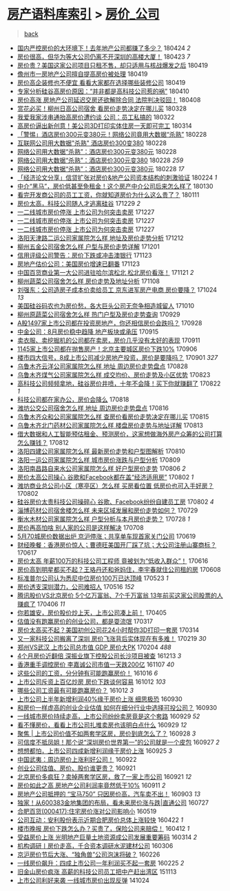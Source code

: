 [房产语料库索引](../../README.md)  > [房价_公司](房价_公司.md)
====
> [back](../README.md)

- [国内严控房价的大环境下！去年地产公司都赚了多少？](http://jkwz.applinzi.com/ittc/7095680964246373392.html#%E5%9B%BD%E5%86%85%E4%B8%A5%E6%8E%A7%E6%88%BF%E4%BB%B7%E7%9A%84%E5%A4%A7%E7%8E%AF%E5%A2%83%E4%B8%8B%EF%BC%81%E5%8E%BB%E5%B9%B4%E5%9C%B0%E4%BA%A7%E5%85%AC%E5%8F%B8%E9%83%BD%E8%B5%9A%E4%BA%86%E5%A4%9A%E5%B0%91%EF%BC%9F) 180424 *2* 
- [房价很高，但华为等大公司仍离不开深圳的高楼大厦！](http://jkwz.applinzi.com/ittc/7094979456664077322.html#%E6%88%BF%E4%BB%B7%E5%BE%88%E9%AB%98%EF%BC%8C%E4%BD%86%E5%8D%8E%E4%B8%BA%E7%AD%89%E5%A4%A7%E5%85%AC%E5%8F%B8%E4%BB%8D%E7%A6%BB%E4%B8%8D%E5%BC%80%E6%B7%B1%E5%9C%B3%E7%9A%84%E9%AB%98%E6%A5%BC%E5%A4%A7%E5%8E%A6%EF%BC%81) 180423 *7* 
- [房价贵？美国这家公司项目只租不售，却只适用与核战爆发之后](http://jkwz.applinzi.com/ittc/7093743389403251728.html#%E6%88%BF%E4%BB%B7%E8%B4%B5%EF%BC%9F%E7%BE%8E%E5%9B%BD%E8%BF%99%E5%AE%B6%E5%85%AC%E5%8F%B8%E9%A1%B9%E7%9B%AE%E5%8F%AA%E7%A7%9F%E4%B8%8D%E5%94%AE%EF%BC%8C%E5%8D%B4%E5%8F%AA%E9%80%82%E7%94%A8%E4%B8%8E%E6%A0%B8%E6%88%98%E7%88%86%E5%8F%91%E4%B9%8B%E5%90%8E) 180419  
- [儋州市一房地产公司擅自提高房价被处理](http://jkwz.applinzi.com/ittc/7093654802859033616.html#%E5%84%8B%E5%B7%9E%E5%B8%82%E4%B8%80%E6%88%BF%E5%9C%B0%E4%BA%A7%E5%85%AC%E5%8F%B8%E6%93%85%E8%87%AA%E6%8F%90%E9%AB%98%E6%88%BF%E4%BB%B7%E8%A2%AB%E5%A4%84%E7%90%86) 180419  
- [房价高企装修也不便宜 看看大家都在选择哪些装修公司](http://jkwz.applinzi.com/ittc/7093627005574841355.html#%E6%88%BF%E4%BB%B7%E9%AB%98%E4%BC%81%E8%A3%85%E4%BF%AE%E4%B9%9F%E4%B8%8D%E4%BE%BF%E5%AE%9C+%E7%9C%8B%E7%9C%8B%E5%A4%A7%E5%AE%B6%E9%83%BD%E5%9C%A8%E9%80%89%E6%8B%A9%E5%93%AA%E4%BA%9B%E8%A3%85%E4%BF%AE%E5%85%AC%E5%8F%B8) 180419  
- [专家分析硅谷高房价原因：“并非都是高科技公司惹的祸”](http://jkwz.applinzi.com/ittc/7090284023756882961.html#%E4%B8%93%E5%AE%B6%E5%88%86%E6%9E%90%E7%A1%85%E8%B0%B7%E9%AB%98%E6%88%BF%E4%BB%B7%E5%8E%9F%E5%9B%A0%EF%BC%9A%E2%80%9C%E5%B9%B6%E9%9D%9E%E9%83%BD%E6%98%AF%E9%AB%98%E7%A7%91%E6%8A%80%E5%85%AC%E5%8F%B8%E6%83%B9%E7%9A%84%E7%A5%B8%E2%80%9D) 180410  
- [房价高涨 房地产公司延迟交房还欲解除合同 法院判决驳回！](http://jkwz.applinzi.com/ittc/7089649838545437702.html#%E6%88%BF%E4%BB%B7%E9%AB%98%E6%B6%A8+%E6%88%BF%E5%9C%B0%E4%BA%A7%E5%85%AC%E5%8F%B8%E5%BB%B6%E8%BF%9F%E4%BA%A4%E6%88%BF%E8%BF%98%E6%AC%B2%E8%A7%A3%E9%99%A4%E5%90%88%E5%90%8C+%E6%B3%95%E9%99%A2%E5%88%A4%E5%86%B3%E9%A9%B3%E5%9B%9E%EF%BC%81) 180408  
- [赏花必买！柳州日高公司宿舍 看房价走势决定在哪儿买](http://jkwz.applinzi.com/ittc/7085453329641767947.html#%E8%B5%8F%E8%8A%B1%E5%BF%85%E4%B9%B0%EF%BC%81%E6%9F%B3%E5%B7%9E%E6%97%A5%E9%AB%98%E5%85%AC%E5%8F%B8%E5%AE%BF%E8%88%8D+%E7%9C%8B%E6%88%BF%E4%BB%B7%E8%B5%B0%E5%8A%BF%E5%86%B3%E5%AE%9A%E5%9C%A8%E5%93%AA%E5%84%BF%E4%B9%B0) 180328  
- [我爱我家涉串通抬高房价遭约谈 公司：员工私搞的](http://jkwz.applinzi.com/ittc/7083296257521222673.html#%E6%88%91%E7%88%B1%E6%88%91%E5%AE%B6%E6%B6%89%E4%B8%B2%E9%80%9A%E6%8A%AC%E9%AB%98%E6%88%BF%E4%BB%B7%E9%81%AD%E7%BA%A6%E8%B0%88+%E5%85%AC%E5%8F%B8%EF%BC%9A%E5%91%98%E5%B7%A5%E7%A7%81%E6%90%9E%E7%9A%84) 180322  
- [高房价逼出新创意！美公司3D打印实体住房一天即可完工](http://jkwz.applinzi.com/ittc/7080281216383452170.html#%E9%AB%98%E6%88%BF%E4%BB%B7%E9%80%BC%E5%87%BA%E6%96%B0%E5%88%9B%E6%84%8F%EF%BC%81%E7%BE%8E%E5%85%AC%E5%8F%B83D%E6%89%93%E5%8D%B0%E5%AE%9E%E4%BD%93%E4%BD%8F%E6%88%BF%E4%B8%80%E5%A4%A9%E5%8D%B3%E5%8F%AF%E5%AE%8C%E5%B7%A5) 180314  
- [「警惕」酒店房价300元变380元！网络公司竟用大数据“杀熟”](http://jkwz.applinzi.com/ittc/7075121885606315018.html#%E3%80%8C%E8%AD%A6%E6%83%95%E3%80%8D%E9%85%92%E5%BA%97%E6%88%BF%E4%BB%B7300%E5%85%83%E5%8F%98380%E5%85%83%EF%BC%81%E7%BD%91%E7%BB%9C%E5%85%AC%E5%8F%B8%E7%AB%9F%E7%94%A8%E5%A4%A7%E6%95%B0%E6%8D%AE%E2%80%9C%E6%9D%80%E7%86%9F%E2%80%9D) 180228  
- [互联网公司用大数据&quot;杀熟&quot; 酒店房价300变380](http://jkwz.applinzi.com/ittc/7075084745220555782.html#%E4%BA%92%E8%81%94%E7%BD%91%E5%85%AC%E5%8F%B8%E7%94%A8%E5%A4%A7%E6%95%B0%E6%8D%AE%26quot%3B%E6%9D%80%E7%86%9F%26quot%3B+%E9%85%92%E5%BA%97%E6%88%BF%E4%BB%B7300%E5%8F%98380) 180228  
- [网络公司用大数据“杀熟”：酒店房价300元变380元](http://jkwz.applinzi.com/ittc/7075048711191528465.html#%E7%BD%91%E7%BB%9C%E5%85%AC%E5%8F%B8%E7%94%A8%E5%A4%A7%E6%95%B0%E6%8D%AE%E2%80%9C%E6%9D%80%E7%86%9F%E2%80%9D%EF%BC%9A%E9%85%92%E5%BA%97%E6%88%BF%E4%BB%B7300%E5%85%83%E5%8F%98380%E5%85%83) 180228  
- [网络公司用大数据“杀熟”：酒店房价300元变380](http://jkwz.applinzi.com/ittc/7075015755269932049.html#%E7%BD%91%E7%BB%9C%E5%85%AC%E5%8F%B8%E7%94%A8%E5%A4%A7%E6%95%B0%E6%8D%AE%E2%80%9C%E6%9D%80%E7%86%9F%E2%80%9D%EF%BC%9A%E9%85%92%E5%BA%97%E6%88%BF%E4%BB%B7300%E5%85%83%E5%8F%98380) 180228 *259* 
- [网络公司用大数据“杀熟”：酒店房价300元变380元](http://jkwz.applinzi.com/ittc/7074995684355081223.html#%E7%BD%91%E7%BB%9C%E5%85%AC%E5%8F%B8%E7%94%A8%E5%A4%A7%E6%95%B0%E6%8D%AE%E2%80%9C%E6%9D%80%E7%86%9F%E2%80%9D%EF%BC%9A%E9%85%92%E5%BA%97%E6%88%BF%E4%BB%B7300%E5%85%83%E5%8F%98380%E5%85%83) 180228 *17* 
- [「经济论文分享」信贷扩张对房价&amp;地产公司资本结构的刺激验证](http://jkwz.applinzi.com/ittc/7072468864992805895.html#%E3%80%8C%E7%BB%8F%E6%B5%8E%E8%AE%BA%E6%96%87%E5%88%86%E4%BA%AB%E3%80%8D%E4%BF%A1%E8%B4%B7%E6%89%A9%E5%BC%A0%E5%AF%B9%E6%88%BF%E4%BB%B7%26amp%3B%E5%9C%B0%E4%BA%A7%E5%85%AC%E5%8F%B8%E8%B5%84%E6%9C%AC%E7%BB%93%E6%9E%84%E7%9A%84%E5%88%BA%E6%BF%80%E9%AA%8C%E8%AF%81) 180224 *1* 
- [中介“黑马”，房价低甚至免租金！这个房产中介公司后来怎么样了](http://jkwz.applinzi.com/ittc/7064337521456972817.html#%E4%B8%AD%E4%BB%8B%E2%80%9C%E9%BB%91%E9%A9%AC%E2%80%9D%EF%BC%8C%E6%88%BF%E4%BB%B7%E4%BD%8E%E7%94%9A%E8%87%B3%E5%85%8D%E7%A7%9F%E9%87%91%EF%BC%81%E8%BF%99%E4%B8%AA%E6%88%BF%E4%BA%A7%E4%B8%AD%E4%BB%8B%E5%85%AC%E5%8F%B8%E5%90%8E%E6%9D%A5%E6%80%8E%E4%B9%88%E6%A0%B7%E4%BA%86) 180130  
- [看完开发商公司的员工工资，你就知道房价为什么这么贵了？](http://jkwz.applinzi.com/ittc/7057350333913629703.html#%E7%9C%8B%E5%AE%8C%E5%BC%80%E5%8F%91%E5%95%86%E5%85%AC%E5%8F%B8%E7%9A%84%E5%91%98%E5%B7%A5%E5%B7%A5%E8%B5%84%EF%BC%8C%E4%BD%A0%E5%B0%B1%E7%9F%A5%E9%81%93%E6%88%BF%E4%BB%B7%E4%B8%BA%E4%BB%80%E4%B9%88%E8%BF%99%E4%B9%88%E8%B4%B5%E4%BA%86%EF%BC%9F) 180111  
- [房价太高，科技公司随人才逃离硅谷](http://jkwz.applinzi.com/ittc/7052418660138746897.html#%E6%88%BF%E4%BB%B7%E5%A4%AA%E9%AB%98%EF%BC%8C%E7%A7%91%E6%8A%80%E5%85%AC%E5%8F%B8%E9%9A%8F%E4%BA%BA%E6%89%8D%E9%80%83%E7%A6%BB%E7%A1%85%E8%B0%B7) 171229 *2* 
- [一二线城市房价停涨 上市公司为何突击卖房](http://jkwz.applinzi.com/ittc/7051694287819899920.html#%E4%B8%80%E4%BA%8C%E7%BA%BF%E5%9F%8E%E5%B8%82%E6%88%BF%E4%BB%B7%E5%81%9C%E6%B6%A8+%E4%B8%8A%E5%B8%82%E5%85%AC%E5%8F%B8%E4%B8%BA%E4%BD%95%E7%AA%81%E5%87%BB%E5%8D%96%E6%88%BF) 171227  
- [一二线城市房价停涨 上市公司为何突击卖房](http://jkwz.applinzi.com/ittc/7051687100884206608.html#%E4%B8%80%E4%BA%8C%E7%BA%BF%E5%9F%8E%E5%B8%82%E6%88%BF%E4%BB%B7%E5%81%9C%E6%B6%A8+%E4%B8%8A%E5%B8%82%E5%85%AC%E5%8F%B8%E4%B8%BA%E4%BD%95%E7%AA%81%E5%87%BB%E5%8D%96%E6%88%BF) 171227  
- [一二线城市房价停涨 上市公司为何突击卖房](http://jkwz.applinzi.com/ittc/7051664157072426000.html#%E4%B8%80%E4%BA%8C%E7%BA%BF%E5%9F%8E%E5%B8%82%E6%88%BF%E4%BB%B7%E5%81%9C%E6%B6%A8+%E4%B8%8A%E5%B8%82%E5%85%AC%E5%8F%B8%E4%B8%BA%E4%BD%95%E7%AA%81%E5%87%BB%E5%8D%96%E6%88%BF) 171227  
- [洛阳天津路二运公司家属院怎么样 地址及房价走势分析](http://jkwz.applinzi.com/ittc/7046110325538030609.html#%E6%B4%9B%E9%98%B3%E5%A4%A9%E6%B4%A5%E8%B7%AF%E4%BA%8C%E8%BF%90%E5%85%AC%E5%8F%B8%E5%AE%B6%E5%B1%9E%E9%99%A2%E6%80%8E%E4%B9%88%E6%A0%B7+%E5%9C%B0%E5%9D%80%E5%8F%8A%E6%88%BF%E4%BB%B7%E8%B5%B0%E5%8A%BF%E5%88%86%E6%9E%90) 171212  
- [柳州五金公司宿舍怎么样 户型与房价走势详解](http://jkwz.applinzi.com/ittc/7042030692010034193.html#%E6%9F%B3%E5%B7%9E%E4%BA%94%E9%87%91%E5%85%AC%E5%8F%B8%E5%AE%BF%E8%88%8D%E6%80%8E%E4%B9%88%E6%A0%B7+%E6%88%B7%E5%9E%8B%E4%B8%8E%E6%88%BF%E4%BB%B7%E8%B5%B0%E5%8A%BF%E8%AF%A6%E8%A7%A3) 171201  
- [信用评级公司警告：房价下跌或冲击澳银行](http://jkwz.applinzi.com/ittc/7039196718455850000.html#%E4%BF%A1%E7%94%A8%E8%AF%84%E7%BA%A7%E5%85%AC%E5%8F%B8%E8%AD%A6%E5%91%8A%EF%BC%9A%E6%88%BF%E4%BB%B7%E4%B8%8B%E8%B7%8C%E6%88%96%E5%86%B2%E5%87%BB%E6%BE%B3%E9%93%B6%E8%A1%8C) 171123  
- [房地产估价公司：美国房价增速已翻番](http://jkwz.applinzi.com/ittc/7039052788040991761.html#%E6%88%BF%E5%9C%B0%E4%BA%A7%E4%BC%B0%E4%BB%B7%E5%85%AC%E5%8F%B8%EF%BC%9A%E7%BE%8E%E5%9B%BD%E6%88%BF%E4%BB%B7%E5%A2%9E%E9%80%9F%E5%B7%B2%E7%BF%BB%E7%95%AA) 171123  
- [中国百货商业第一大公司进驻哈尔滨松北 松北房价看涨！](http://jkwz.applinzi.com/ittc/7038309418033218576.html#%E4%B8%AD%E5%9B%BD%E7%99%BE%E8%B4%A7%E5%95%86%E4%B8%9A%E7%AC%AC%E4%B8%80%E5%A4%A7%E5%85%AC%E5%8F%B8%E8%BF%9B%E9%A9%BB%E5%93%88%E5%B0%94%E6%BB%A8%E6%9D%BE%E5%8C%97+%E6%9D%BE%E5%8C%97%E6%88%BF%E4%BB%B7%E7%9C%8B%E6%B6%A8%EF%BC%81) 171121 *2* 
- [柳州蔬菜公司宿舍怎么样 房价走势及地址分析](http://jkwz.applinzi.com/ittc/7033495471518123025.html#%E6%9F%B3%E5%B7%9E%E8%94%AC%E8%8F%9C%E5%85%AC%E5%8F%B8%E5%AE%BF%E8%88%8D%E6%80%8E%E4%B9%88%E6%A0%B7+%E6%88%BF%E4%BB%B7%E8%B5%B0%E5%8A%BF%E5%8F%8A%E5%9C%B0%E5%9D%80%E5%88%86%E6%9E%90) 171108  
- [刘强东：公司造房子成本价卖给员工 京东进军房产电商 房价要降？](http://jkwz.applinzi.com/ittc/7028112934314705936.html#%E5%88%98%E5%BC%BA%E4%B8%9C%EF%BC%9A%E5%85%AC%E5%8F%B8%E9%80%A0%E6%88%BF%E5%AD%90%E6%88%90%E6%9C%AC%E4%BB%B7%E5%8D%96%E7%BB%99%E5%91%98%E5%B7%A5+%E4%BA%AC%E4%B8%9C%E8%BF%9B%E5%86%9B%E6%88%BF%E4%BA%A7%E7%94%B5%E5%95%86+%E6%88%BF%E4%BB%B7%E8%A6%81%E9%99%8D%EF%BC%9F) 171024 *13* 
- [美国硅谷码农也为房价愁，各大巨头公司无奈争相造城留人](http://jkwz.applinzi.com/ittc/7022935725698450448.html#%E7%BE%8E%E5%9B%BD%E7%A1%85%E8%B0%B7%E7%A0%81%E5%86%9C%E4%B9%9F%E4%B8%BA%E6%88%BF%E4%BB%B7%E6%84%81%EF%BC%8C%E5%90%84%E5%A4%A7%E5%B7%A8%E5%A4%B4%E5%85%AC%E5%8F%B8%E6%97%A0%E5%A5%88%E4%BA%89%E7%9B%B8%E9%80%A0%E5%9F%8E%E7%95%99%E4%BA%BA) 171010  
- [柳州原蔬菜公司宿舍怎么样 热门户型及房价走势查询](http://jkwz.applinzi.com/ittc/7018650296786617360.html#%E6%9F%B3%E5%B7%9E%E5%8E%9F%E8%94%AC%E8%8F%9C%E5%85%AC%E5%8F%B8%E5%AE%BF%E8%88%8D%E6%80%8E%E4%B9%88%E6%A0%B7+%E7%83%AD%E9%97%A8%E6%88%B7%E5%9E%8B%E5%8F%8A%E6%88%BF%E4%BB%B7%E8%B5%B0%E5%8A%BF%E6%9F%A5%E8%AF%A2) 170929  
- [A股1497家上市公司都在投资房地产，你还相信房价会跌吗？](http://jkwz.applinzi.com/ittc/7018437929188459536.html#A%E8%82%A11497%E5%AE%B6%E4%B8%8A%E5%B8%82%E5%85%AC%E5%8F%B8%E9%83%BD%E5%9C%A8%E6%8A%95%E8%B5%84%E6%88%BF%E5%9C%B0%E4%BA%A7%EF%BC%8C%E4%BD%A0%E8%BF%98%E7%9B%B8%E4%BF%A1%E6%88%BF%E4%BB%B7%E4%BC%9A%E8%B7%8C%E5%90%97%EF%BC%9F) 170928  
- [中金公司：8月房价稳中趋降 地产板块或承压](http://jkwz.applinzi.com/ittc/7013466245196940048.html#%E4%B8%AD%E9%87%91%E5%85%AC%E5%8F%B8%EF%BC%9A8%E6%9C%88%E6%88%BF%E4%BB%B7%E7%A8%B3%E4%B8%AD%E8%B6%8B%E9%99%8D+%E5%9C%B0%E4%BA%A7%E6%9D%BF%E5%9D%97%E6%88%96%E6%89%BF%E5%8E%8B) 170915  
- [卖衣服、卖挖掘机的公司都在卖房，房价几乎没有太好的表现](http://jkwz.applinzi.com/ittc/7012068625840866320.html#%E5%8D%96%E8%A1%A3%E6%9C%8D%E3%80%81%E5%8D%96%E6%8C%96%E6%8E%98%E6%9C%BA%E7%9A%84%E5%85%AC%E5%8F%B8%E9%83%BD%E5%9C%A8%E5%8D%96%E6%88%BF%EF%BC%8C%E6%88%BF%E4%BB%B7%E5%87%A0%E4%B9%8E%E6%B2%A1%E6%9C%89%E5%A4%AA%E5%A5%BD%E7%9A%84%E8%A1%A8%E7%8E%B0) 170911  
- [1145家上市公司都在抛售房产！北京主要城区房价下跌10%](http://jkwz.applinzi.com/ittc/7010130718678844432.html#1145%E5%AE%B6%E4%B8%8A%E5%B8%82%E5%85%AC%E5%8F%B8%E9%83%BD%E5%9C%A8%E6%8A%9B%E5%94%AE%E6%88%BF%E4%BA%A7%EF%BC%81%E5%8C%97%E4%BA%AC%E4%B8%BB%E8%A6%81%E5%9F%8E%E5%8C%BA%E6%88%BF%E4%BB%B7%E4%B8%8B%E8%B7%8C10%25) 170906  
- [楼市四大信号，8成上市公司减少房地产投资，房价是要降吗？](http://jkwz.applinzi.com/ittc/7008394269059187728.html#%E6%A5%BC%E5%B8%82%E5%9B%9B%E5%A4%A7%E4%BF%A1%E5%8F%B7%EF%BC%8C8%E6%88%90%E4%B8%8A%E5%B8%82%E5%85%AC%E5%8F%B8%E5%87%8F%E5%B0%91%E6%88%BF%E5%9C%B0%E4%BA%A7%E6%8A%95%E8%B5%84%EF%BC%8C%E6%88%BF%E4%BB%B7%E6%98%AF%E8%A6%81%E9%99%8D%E5%90%97%EF%BC%9F) 170901 *327* 
- [乌鲁木齐云洋公司家属院怎么样 地址 周边房价走势盘点](http://jkwz.applinzi.com/ittc/7006782693340349457.html#%E4%B9%8C%E9%B2%81%E6%9C%A8%E9%BD%90%E4%BA%91%E6%B4%8B%E5%85%AC%E5%8F%B8%E5%AE%B6%E5%B1%9E%E9%99%A2%E6%80%8E%E4%B9%88%E6%A0%B7+%E5%9C%B0%E5%9D%80+%E5%91%A8%E8%BE%B9%E6%88%BF%E4%BB%B7%E8%B5%B0%E5%8A%BF%E7%9B%98%E7%82%B9) 170828  
- [乌鲁木齐煤气公司家属院怎么样 成交均价、房价走势及小区优势](http://jkwz.applinzi.com/ittc/7004956262977242128.html#%E4%B9%8C%E9%B2%81%E6%9C%A8%E9%BD%90%E7%85%A4%E6%B0%94%E5%85%AC%E5%8F%B8%E5%AE%B6%E5%B1%9E%E9%99%A2%E6%80%8E%E4%B9%88%E6%A0%B7+%E6%88%90%E4%BA%A4%E5%9D%87%E4%BB%B7%E3%80%81%E6%88%BF%E4%BB%B7%E8%B5%B0%E5%8A%BF%E5%8F%8A%E5%B0%8F%E5%8C%BA%E4%BC%98%E5%8A%BF) 170823  
- [高科技公司频频拿地，硅谷房价井喷，十年不会降！买下你就赚翻了](http://jkwz.applinzi.com/ittc/7004632832016909328.html#%E9%AB%98%E7%A7%91%E6%8A%80%E5%85%AC%E5%8F%B8%E9%A2%91%E9%A2%91%E6%8B%BF%E5%9C%B0%EF%BC%8C%E7%A1%85%E8%B0%B7%E6%88%BF%E4%BB%B7%E4%BA%95%E5%96%B7%EF%BC%8C%E5%8D%81%E5%B9%B4%E4%B8%8D%E4%BC%9A%E9%99%8D%EF%BC%81%E4%B9%B0%E4%B8%8B%E4%BD%A0%E5%B0%B1%E8%B5%9A%E7%BF%BB%E4%BA%86) 170822 *1* 
- [科技公司都在家办公，房价会降么](http://jkwz.applinzi.com/ittc/7003286646236382224.html#%E7%A7%91%E6%8A%80%E5%85%AC%E5%8F%B8%E9%83%BD%E5%9C%A8%E5%AE%B6%E5%8A%9E%E5%85%AC%EF%BC%8C%E6%88%BF%E4%BB%B7%E4%BC%9A%E9%99%8D%E4%B9%88) 170818  
- [潍坊公交公司宿舍怎么样 地址 周边房价走势盘点](http://jkwz.applinzi.com/ittc/7002426840881562641.html#%E6%BD%8D%E5%9D%8A%E5%85%AC%E4%BA%A4%E5%85%AC%E5%8F%B8%E5%AE%BF%E8%88%8D%E6%80%8E%E4%B9%88%E6%A0%B7+%E5%9C%B0%E5%9D%80+%E5%91%A8%E8%BE%B9%E6%88%BF%E4%BB%B7%E8%B5%B0%E5%8A%BF%E7%9B%98%E7%82%B9) 170816  
- [乌鲁木齐众和公司家属院怎么样 查房价看房价走势决定在哪儿买](http://jkwz.applinzi.com/ittc/7002033874123883537.html#%E4%B9%8C%E9%B2%81%E6%9C%A8%E9%BD%90%E4%BC%97%E5%92%8C%E5%85%AC%E5%8F%B8%E5%AE%B6%E5%B1%9E%E9%99%A2%E6%80%8E%E4%B9%88%E6%A0%B7+%E6%9F%A5%E6%88%BF%E4%BB%B7%E7%9C%8B%E6%88%BF%E4%BB%B7%E8%B5%B0%E5%8A%BF%E5%86%B3%E5%AE%9A%E5%9C%A8%E5%93%AA%E5%84%BF%E4%B9%B0) 170815  
- [乌鲁木齐北门药材公司家属院怎么样 楼盘房价走势与地址详解](http://jkwz.applinzi.com/ittc/7001276558248248337.html#%E4%B9%8C%E9%B2%81%E6%9C%A8%E9%BD%90%E5%8C%97%E9%97%A8%E8%8D%AF%E6%9D%90%E5%85%AC%E5%8F%B8%E5%AE%B6%E5%B1%9E%E9%99%A2%E6%80%8E%E4%B9%88%E6%A0%B7+%E6%A5%BC%E7%9B%98%E6%88%BF%E4%BB%B7%E8%B5%B0%E5%8A%BF%E4%B8%8E%E5%9C%B0%E5%9D%80%E8%AF%A6%E8%A7%A3) 170813  
- [借大数据和人工智能预估租金、预测房价，这家想做海外房产众筹的公司打算怎么赚钱？](http://jkwz.applinzi.com/ittc/7000837783130997777.html#%E5%80%9F%E5%A4%A7%E6%95%B0%E6%8D%AE%E5%92%8C%E4%BA%BA%E5%B7%A5%E6%99%BA%E8%83%BD%E9%A2%84%E4%BC%B0%E7%A7%9F%E9%87%91%E3%80%81%E9%A2%84%E6%B5%8B%E6%88%BF%E4%BB%B7%EF%BC%8C%E8%BF%99%E5%AE%B6%E6%83%B3%E5%81%9A%E6%B5%B7%E5%A4%96%E6%88%BF%E4%BA%A7%E4%BC%97%E7%AD%B9%E7%9A%84%E5%85%AC%E5%8F%B8%E6%89%93%E7%AE%97%E6%80%8E%E4%B9%88%E8%B5%9A%E9%92%B1%EF%BC%9F) 170812  
- [洛阳四建公司家属院怎么样 最新房价走势和户型图解析](http://jkwz.applinzi.com/ittc/7000098790999327760.html#%E6%B4%9B%E9%98%B3%E5%9B%9B%E5%BB%BA%E5%85%AC%E5%8F%B8%E5%AE%B6%E5%B1%9E%E9%99%A2%E6%80%8E%E4%B9%88%E6%A0%B7+%E6%9C%80%E6%96%B0%E6%88%BF%E4%BB%B7%E8%B5%B0%E5%8A%BF%E5%92%8C%E6%88%B7%E5%9E%8B%E5%9B%BE%E8%A7%A3%E6%9E%90) 170810  
- [洛阳一运公司家属院怎么样 城市房价涨跌与户型分析](http://jkwz.applinzi.com/ittc/6999754179944645648.html#%E6%B4%9B%E9%98%B3%E4%B8%80%E8%BF%90%E5%85%AC%E5%8F%B8%E5%AE%B6%E5%B1%9E%E9%99%A2%E6%80%8E%E4%B9%88%E6%A0%B7+%E5%9F%8E%E5%B8%82%E6%88%BF%E4%BB%B7%E6%B6%A8%E8%B7%8C%E4%B8%8E%E6%88%B7%E5%9E%8B%E5%88%86%E6%9E%90) 170809  
- [洛阳南昌路自来水公司家属院怎么样 好户型房价走势](http://jkwz.applinzi.com/ittc/6998613930984080400.html#%E6%B4%9B%E9%98%B3%E5%8D%97%E6%98%8C%E8%B7%AF%E8%87%AA%E6%9D%A5%E6%B0%B4%E5%85%AC%E5%8F%B8%E5%AE%B6%E5%B1%9E%E9%99%A2%E6%80%8E%E4%B9%88%E6%A0%B7+%E5%A5%BD%E6%88%B7%E5%9E%8B%E6%88%BF%E4%BB%B7%E8%B5%B0%E5%8A%BF) 170806 *2* 
- [房价太高公司操心 谷歌和Facebook都在盖“经济适用房”](http://jkwz.applinzi.com/ittc/6997333563778008081.html#%E6%88%BF%E4%BB%B7%E5%A4%AA%E9%AB%98%E5%85%AC%E5%8F%B8%E6%93%8D%E5%BF%83+%E8%B0%B7%E6%AD%8C%E5%92%8CFacebook%E9%83%BD%E5%9C%A8%E7%9B%96%E2%80%9C%E7%BB%8F%E6%B5%8E%E9%80%82%E7%94%A8%E6%88%BF%E2%80%9D) 170802 *1* 
- [潍坊商业总公司小区（寒亭区）怎么样 买房看位置 低房价也可入手好房？](http://jkwz.applinzi.com/ittc/6997130748694627345.html#%E6%BD%8D%E5%9D%8A%E5%95%86%E4%B8%9A%E6%80%BB%E5%85%AC%E5%8F%B8%E5%B0%8F%E5%8C%BA%EF%BC%88%E5%AF%92%E4%BA%AD%E5%8C%BA%EF%BC%89%E6%80%8E%E4%B9%88%E6%A0%B7+%E4%B9%B0%E6%88%BF%E7%9C%8B%E4%BD%8D%E7%BD%AE+%E4%BD%8E%E6%88%BF%E4%BB%B7%E4%B9%9F%E5%8F%AF%E5%85%A5%E6%89%8B%E5%A5%BD%E6%88%BF%EF%BC%9F) 170802  
- [硅谷房价太贵科技公司操碎心 谷歌、Facebook纷纷自建员工房](http://jkwz.applinzi.com/ittc/6997048522678207505.html#%E7%A1%85%E8%B0%B7%E6%88%BF%E4%BB%B7%E5%A4%AA%E8%B4%B5%E7%A7%91%E6%8A%80%E5%85%AC%E5%8F%B8%E6%93%8D%E7%A2%8E%E5%BF%83+%E8%B0%B7%E6%AD%8C%E3%80%81Facebook%E7%BA%B7%E7%BA%B7%E8%87%AA%E5%BB%BA%E5%91%98%E5%B7%A5%E6%88%BF) 170802 *4* 
- [淄博药材公司宿舍楼怎么样 未来区域发展和房价走势如何？](http://jkwz.applinzi.com/ittc/6995713164103386128.html#%E6%B7%84%E5%8D%9A%E8%8D%AF%E6%9D%90%E5%85%AC%E5%8F%B8%E5%AE%BF%E8%88%8D%E6%A5%BC%E6%80%8E%E4%B9%88%E6%A0%B7+%E6%9C%AA%E6%9D%A5%E5%8C%BA%E5%9F%9F%E5%8F%91%E5%B1%95%E5%92%8C%E6%88%BF%E4%BB%B7%E8%B5%B0%E5%8A%BF%E5%A6%82%E4%BD%95%EF%BC%9F) 170729  
- [衡水木材公司家属院怎么样 户型分析与本月房价走势？](http://jkwz.applinzi.com/ittc/6995320214672376848.html#%E8%A1%A1%E6%B0%B4%E6%9C%A8%E6%9D%90%E5%85%AC%E5%8F%B8%E5%AE%B6%E5%B1%9E%E9%99%A2%E6%80%8E%E4%B9%88%E6%A0%B7+%E6%88%B7%E5%9E%8B%E5%88%86%E6%9E%90%E4%B8%8E%E6%9C%AC%E6%9C%88%E6%88%BF%E4%BB%B7%E8%B5%B0%E5%8A%BF%EF%BC%9F) 170728 *1* 
- [房价再高怕啥 别人家的公司是这样解决](http://jkwz.applinzi.com/ittc/6987972360945533969.html#%E6%88%BF%E4%BB%B7%E5%86%8D%E9%AB%98%E6%80%95%E5%95%A5+%E5%88%AB%E4%BA%BA%E5%AE%B6%E7%9A%84%E5%85%AC%E5%8F%B8%E6%98%AF%E8%BF%99%E6%A0%B7%E8%A7%A3%E5%86%B3) 170708  
- [5月70城房价数据出炉 京沪停涨；共享单车现首家关门公司](http://jkwz.applinzi.com/ittc/6980911565040518149.html#5%E6%9C%8870%E5%9F%8E%E6%88%BF%E4%BB%B7%E6%95%B0%E6%8D%AE%E5%87%BA%E7%82%89+%E4%BA%AC%E6%B2%AA%E5%81%9C%E6%B6%A8%EF%BC%9B%E5%85%B1%E4%BA%AB%E5%8D%95%E8%BD%A6%E7%8E%B0%E9%A6%96%E5%AE%B6%E5%85%B3%E9%97%A8%E5%85%AC%E5%8F%B8) 170619  
- [财经晚餐：香港房价惊人；曹德旺美国开厂踩了坑；大公司注册山寨商标？](http://jkwz.applinzi.com/ittc/6979934942384358405.html#%E8%B4%A2%E7%BB%8F%E6%99%9A%E9%A4%90%EF%BC%9A%E9%A6%99%E6%B8%AF%E6%88%BF%E4%BB%B7%E6%83%8A%E4%BA%BA%EF%BC%9B%E6%9B%B9%E5%BE%B7%E6%97%BA%E7%BE%8E%E5%9B%BD%E5%BC%80%E5%8E%82%E8%B8%A9%E4%BA%86%E5%9D%91%EF%BC%9B%E5%A4%A7%E5%85%AC%E5%8F%B8%E6%B3%A8%E5%86%8C%E5%B1%B1%E5%AF%A8%E5%95%86%E6%A0%87%EF%BC%9F) 170617  
- [房价太高 年薪100万的科技公司工程师 竟被划为“低收入群众”！](http://jkwz.applinzi.com/ittc/6979817575306232836.html#%E6%88%BF%E4%BB%B7%E5%A4%AA%E9%AB%98+%E5%B9%B4%E8%96%AA100%E4%B8%87%E7%9A%84%E7%A7%91%E6%8A%80%E5%85%AC%E5%8F%B8%E5%B7%A5%E7%A8%8B%E5%B8%88+%E7%AB%9F%E8%A2%AB%E5%88%92%E4%B8%BA%E2%80%9C%E4%BD%8E%E6%94%B6%E5%85%A5%E7%BE%A4%E4%BC%97%E2%80%9D%EF%BC%81) 170616  
- [房价高到明星都买不起？王珞丹还和爸妈住，李宇春就住公司租的房](http://jkwz.applinzi.com/ittc/6976768339266257925.html#%E6%88%BF%E4%BB%B7%E9%AB%98%E5%88%B0%E6%98%8E%E6%98%9F%E9%83%BD%E4%B9%B0%E4%B8%8D%E8%B5%B7%EF%BC%9F%E7%8E%8B%E7%8F%9E%E4%B8%B9%E8%BF%98%E5%92%8C%E7%88%B8%E5%A6%88%E4%BD%8F%EF%BC%8C%E6%9D%8E%E5%AE%87%E6%98%A5%E5%B0%B1%E4%BD%8F%E5%85%AC%E5%8F%B8%E7%A7%9F%E7%9A%84%E6%88%BF) 170608  
- [标准普尔公司认为悉尼中位房价100万已达顶峰](http://jkwz.applinzi.com/ittc/6970808476115665924.html#%E6%A0%87%E5%87%86%E6%99%AE%E5%B0%94%E5%85%AC%E5%8F%B8%E8%AE%A4%E4%B8%BA%E6%82%89%E5%B0%BC%E4%B8%AD%E4%BD%8D%E6%88%BF%E4%BB%B7100%E4%B8%87%E5%B7%B2%E8%BE%BE%E9%A1%B6%E5%B3%B0) 170523 *1* 
- [房价透支深圳潜力，公司难招人](http://jkwz.applinzi.com/ittc/6968289174347056133.html#%E6%88%BF%E4%BB%B7%E9%80%8F%E6%94%AF%E6%B7%B1%E5%9C%B3%E6%BD%9C%E5%8A%9B%EF%BC%8C%E5%85%AC%E5%8F%B8%E9%9A%BE%E6%8B%9B%E4%BA%BA) 170516 *152* 
- [腾讯股价VS北京房价 5个亿万富翁、7个千万富翁 13年前买这家公司股票的人赚疯了](http://jkwz.applinzi.com/ittc/6953450698367828996.html#%E8%85%BE%E8%AE%AF%E8%82%A1%E4%BB%B7VS%E5%8C%97%E4%BA%AC%E6%88%BF%E4%BB%B7+5%E4%B8%AA%E4%BA%BF%E4%B8%87%E5%AF%8C%E7%BF%81%E3%80%817%E4%B8%AA%E5%8D%83%E4%B8%87%E5%AF%8C%E7%BF%81+13%E5%B9%B4%E5%89%8D%E4%B9%B0%E8%BF%99%E5%AE%B6%E5%85%AC%E5%8F%B8%E8%82%A1%E7%A5%A8%E7%9A%84%E4%BA%BA%E8%B5%9A%E7%96%AF%E4%BA%86) 170406 *11* 
- [你若雄安，房价股价炒上天，上市公司凑上前！](http://jkwz.applinzi.com/ittc/6953159034185188357.html#%E4%BD%A0%E8%8B%A5%E9%9B%84%E5%AE%89%EF%BC%8C%E6%88%BF%E4%BB%B7%E8%82%A1%E4%BB%B7%E7%82%92%E4%B8%8A%E5%A4%A9%EF%BC%8C%E4%B8%8A%E5%B8%82%E5%85%AC%E5%8F%B8%E5%87%91%E4%B8%8A%E5%89%8D%EF%BC%81) 170405  
- [估值没有跑赢房价的创业公司，都是耍流氓](http://jkwz.applinzi.com/ittc/6946001422222099461.html#%E4%BC%B0%E5%80%BC%E6%B2%A1%E6%9C%89%E8%B7%91%E8%B5%A2%E6%88%BF%E4%BB%B7%E7%9A%84%E5%88%9B%E4%B8%9A%E5%85%AC%E5%8F%B8%EF%BC%8C%E9%83%BD%E6%98%AF%E8%80%8D%E6%B5%81%E6%B0%93) 170317  
- [房价太高买不起？美国初创公司花24小时帮你3D打印一套房](http://jkwz.applinzi.com/ittc/6944940581620024325.html#%E6%88%BF%E4%BB%B7%E5%A4%AA%E9%AB%98%E4%B9%B0%E4%B8%8D%E8%B5%B7%EF%BC%9F%E7%BE%8E%E5%9B%BD%E5%88%9D%E5%88%9B%E5%85%AC%E5%8F%B8%E8%8A%B124%E5%B0%8F%E6%97%B6%E5%B8%AE%E4%BD%A03D%E6%89%93%E5%8D%B0%E4%B8%80%E5%A5%97%E6%88%BF) 170314  
- [又一家科技公司搬离了深圳 房价飞涨背后实体现在有多难！](http://jkwz.applinzi.com/ittc/6935619618789131269.html#%E5%8F%88%E4%B8%80%E5%AE%B6%E7%A7%91%E6%8A%80%E5%85%AC%E5%8F%B8%E6%90%AC%E7%A6%BB%E4%BA%86%E6%B7%B1%E5%9C%B3+%E6%88%BF%E4%BB%B7%E9%A3%9E%E6%B6%A8%E8%83%8C%E5%90%8E%E5%AE%9E%E4%BD%93%E7%8E%B0%E5%9C%A8%E6%9C%89%E5%A4%9A%E9%9A%BE%EF%BC%81) 170219 *30* 
- [郑州VS武汉 上市公司总市值 GDP 房价大PK](http://jkwz.applinzi.com/ittc/6930732149237089284.html#%E9%83%91%E5%B7%9EVS%E6%AD%A6%E6%B1%89+%E4%B8%8A%E5%B8%82%E5%85%AC%E5%8F%B8%E6%80%BB%E5%B8%82%E5%80%BC+GDP+%E6%88%BF%E4%BB%B7%E5%A4%A7PK) 170204 *488* 
- [4个月房价近翻倍 深振业旗下控股公司长沙项目被查](http://jkwz.applinzi.com/ittc/6910909479486227461.html#4%E4%B8%AA%E6%9C%88%E6%88%BF%E4%BB%B7%E8%BF%91%E7%BF%BB%E5%80%8D+%E6%B7%B1%E6%8C%AF%E4%B8%9A%E6%97%97%E4%B8%8B%E6%8E%A7%E8%82%A1%E5%85%AC%E5%8F%B8%E9%95%BF%E6%B2%99%E9%A1%B9%E7%9B%AE%E8%A2%AB%E6%9F%A5) 161213 *3* 
- [香港重手调控房价 李嘉诚公司市值一天跌200亿](http://jkwz.applinzi.com/ittc/6897846041260327940.html#%E9%A6%99%E6%B8%AF%E9%87%8D%E6%89%8B%E8%B0%83%E6%8E%A7%E6%88%BF%E4%BB%B7+%E6%9D%8E%E5%98%89%E8%AF%9A%E5%85%AC%E5%8F%B8%E5%B8%82%E5%80%BC%E4%B8%80%E5%A4%A9%E8%B7%8C200%E4%BA%BF) 161107 *40* 
- [这些公司的工资，分分钟有可能跑赢房价！](http://jkwz.applinzi.com/ittc/6889648609103971332.html#%E8%BF%99%E4%BA%9B%E5%85%AC%E5%8F%B8%E7%9A%84%E5%B7%A5%E8%B5%84%EF%BC%8C%E5%88%86%E5%88%86%E9%92%9F%E6%9C%89%E5%8F%AF%E8%83%BD%E8%B7%91%E8%B5%A2%E6%88%BF%E4%BB%B7%EF%BC%81) 161016 *6* 
- [上市公司斥资上百亿炒房 房价下跌谈何容易](http://jkwz.applinzi.com/ittc/6888107688768046084.html#%E4%B8%8A%E5%B8%82%E5%85%AC%E5%8F%B8%E6%96%A5%E8%B5%84%E4%B8%8A%E7%99%BE%E4%BA%BF%E7%82%92%E6%88%BF+%E6%88%BF%E4%BB%B7%E4%B8%8B%E8%B7%8C%E8%B0%88%E4%BD%95%E5%AE%B9%E6%98%93) 161012 *103* 
- [哪些公司工资最有可能跑赢房价？](http://jkwz.applinzi.com/ittc/6888025319889437701.html#%E5%93%AA%E4%BA%9B%E5%85%AC%E5%8F%B8%E5%B7%A5%E8%B5%84%E6%9C%80%E6%9C%89%E5%8F%AF%E8%83%BD%E8%B7%91%E8%B5%A2%E6%88%BF%E4%BB%B7%EF%BC%9F) 161012 *3* 
- [上市公司上半年新增利润40%缘于房价上涨 细思极恐](http://jkwz.applinzi.com/ittc/6883608651662623749.html#%E4%B8%8A%E5%B8%82%E5%85%AC%E5%8F%B8%E4%B8%8A%E5%8D%8A%E5%B9%B4%E6%96%B0%E5%A2%9E%E5%88%A9%E6%B6%A640%25%E7%BC%98%E4%BA%8E%E6%88%BF%E4%BB%B7%E4%B8%8A%E6%B6%A8+%E7%BB%86%E6%80%9D%E6%9E%81%E6%81%90) 160930  
- [和房价一样虚高的创业企业估值 如何在细分行业中选择可投公司？](http://jkwz.applinzi.com/ittc/6883530674207720452.html#%E5%92%8C%E6%88%BF%E4%BB%B7%E4%B8%80%E6%A0%B7%E8%99%9A%E9%AB%98%E7%9A%84%E5%88%9B%E4%B8%9A%E4%BC%81%E4%B8%9A%E4%BC%B0%E5%80%BC+%E5%A6%82%E4%BD%95%E5%9C%A8%E7%BB%86%E5%88%86%E8%A1%8C%E4%B8%9A%E4%B8%AD%E9%80%89%E6%8B%A9%E5%8F%AF%E6%8A%95%E5%85%AC%E5%8F%B8%EF%BC%9F) 160930  
- [一线城市房价持续走高，上市公司纷纷卖房竟是这个套路](http://jkwz.applinzi.com/ittc/6883379220532691972.html#%E4%B8%80%E7%BA%BF%E5%9F%8E%E5%B8%82%E6%88%BF%E4%BB%B7%E6%8C%81%E7%BB%AD%E8%B5%B0%E9%AB%98%EF%BC%8C%E4%B8%8A%E5%B8%82%E5%85%AC%E5%8F%B8%E7%BA%B7%E7%BA%B7%E5%8D%96%E6%88%BF%E7%AB%9F%E6%98%AF%E8%BF%99%E4%B8%AA%E5%A5%97%E8%B7%AF) 160929 *52* 
- [看不懂房价，看看上市公司扎堆卖房也该明白点什么](http://jkwz.applinzi.com/ittc/6883206724676224004.html#%E7%9C%8B%E4%B8%8D%E6%87%82%E6%88%BF%E4%BB%B7%EF%BC%8C%E7%9C%8B%E7%9C%8B%E4%B8%8A%E5%B8%82%E5%85%AC%E5%8F%B8%E6%89%8E%E5%A0%86%E5%8D%96%E6%88%BF%E4%B9%9F%E8%AF%A5%E6%98%8E%E7%99%BD%E7%82%B9%E4%BB%80%E4%B9%88) 160929 *12* 
- [聚焦 | 上市公司价值不如两套学区房，房价到底怎么了？](http://jkwz.applinzi.com/ittc/6882968509809689605.html#%E8%81%9A%E7%84%A6+%7C+%E4%B8%8A%E5%B8%82%E5%85%AC%E5%8F%B8%E4%BB%B7%E5%80%BC%E4%B8%8D%E5%A6%82%E4%B8%A4%E5%A5%97%E5%AD%A6%E5%8C%BA%E6%88%BF%EF%BC%8C%E6%88%BF%E4%BB%B7%E5%88%B0%E5%BA%95%E6%80%8E%E4%B9%88%E4%BA%86%EF%BC%9F) 160928 *3* 
- [可信度不抵凤姐！那个说“深圳房价世界第一”的公司就是一个皮包](http://jkwz.applinzi.com/ittc/6882323253686699012.html#%E5%8F%AF%E4%BF%A1%E5%BA%A6%E4%B8%8D%E6%8A%B5%E5%87%A4%E5%A7%90%EF%BC%81%E9%82%A3%E4%B8%AA%E8%AF%B4%E2%80%9C%E6%B7%B1%E5%9C%B3%E6%88%BF%E4%BB%B7%E4%B8%96%E7%95%8C%E7%AC%AC%E4%B8%80%E2%80%9D%E7%9A%84%E5%85%AC%E5%8F%B8%E5%B0%B1%E6%98%AF%E4%B8%80%E4%B8%AA%E7%9A%AE%E5%8C%85) 160927 *2* 
- [想想都怕，上市公司四成新增利润缘于房价上涨](http://jkwz.applinzi.com/ittc/6881907092817970181.html#%E6%83%B3%E6%83%B3%E9%83%BD%E6%80%95%EF%BC%8C%E4%B8%8A%E5%B8%82%E5%85%AC%E5%8F%B8%E5%9B%9B%E6%88%90%E6%96%B0%E5%A2%9E%E5%88%A9%E6%B6%A6%E7%BC%98%E4%BA%8E%E6%88%BF%E4%BB%B7%E4%B8%8A%E6%B6%A8) 160925 *3* 
- [中国武夷：周边房价上涨利好公司！](http://jkwz.applinzi.com/ittc/6880685650428298244.html#%E4%B8%AD%E5%9B%BD%E6%AD%A6%E5%A4%B7%EF%BC%9A%E5%91%A8%E8%BE%B9%E6%88%BF%E4%BB%B7%E4%B8%8A%E6%B6%A8%E5%88%A9%E5%A5%BD%E5%85%AC%E5%8F%B8%EF%BC%81) 160922  
- [创业公司估值、房价、股价谁更贵？](http://jkwz.applinzi.com/ittc/6880421477546984452.html#%E5%88%9B%E4%B8%9A%E5%85%AC%E5%8F%B8%E4%BC%B0%E5%80%BC%E3%80%81%E6%88%BF%E4%BB%B7%E3%80%81%E8%82%A1%E4%BB%B7%E8%B0%81%E6%9B%B4%E8%B4%B5%EF%BC%9F) 160921  
- [北京房价多疯狂？卖掉两套学区房，救了一家上市公司](http://jkwz.applinzi.com/ittc/6880366135949657093.html#%E5%8C%97%E4%BA%AC%E6%88%BF%E4%BB%B7%E5%A4%9A%E7%96%AF%E7%8B%82%EF%BC%9F%E5%8D%96%E6%8E%89%E4%B8%A4%E5%A5%97%E5%AD%A6%E5%8C%BA%E6%88%BF%EF%BC%8C%E6%95%91%E4%BA%86%E4%B8%80%E5%AE%B6%E4%B8%8A%E5%B8%82%E5%85%AC%E5%8F%B8) 160921 *12* 
- [房价如此之高 房地产公司利润率竟然低于10%](http://jkwz.applinzi.com/ittc/6876732270727136261.html#%E6%88%BF%E4%BB%B7%E5%A6%82%E6%AD%A4%E4%B9%8B%E9%AB%98+%E6%88%BF%E5%9C%B0%E4%BA%A7%E5%85%AC%E5%8F%B8%E5%88%A9%E6%B6%A6%E7%8E%87%E7%AB%9F%E7%84%B6%E4%BD%8E%E4%BA%8E10%25) 160911 *2* 
- [房地产公司抵押的 “宝马750” 只因房价高，汽车卖不出！](http://jkwz.applinzi.com/ittc/6873579531146888197.html#%E6%88%BF%E5%9C%B0%E4%BA%A7%E5%85%AC%E5%8F%B8%E6%8A%B5%E6%8A%BC%E7%9A%84+%E2%80%9C%E5%AE%9D%E9%A9%AC750%E2%80%9D+%E5%8F%AA%E5%9B%A0%E6%88%BF%E4%BB%B7%E9%AB%98%EF%BC%8C%E6%B1%BD%E8%BD%A6%E5%8D%96%E4%B8%8D%E5%87%BA%EF%BC%81) 160903 *13* 
- [独家！从600383金地集团的布局，看未来房价涨与跌|直通公司](http://jkwz.applinzi.com/ittc/6859620295987692549.html#%E7%8B%AC%E5%AE%B6%EF%BC%81%E4%BB%8E600383%E9%87%91%E5%9C%B0%E9%9B%86%E5%9B%A2%E7%9A%84%E5%B8%83%E5%B1%80%EF%BC%8C%E7%9C%8B%E6%9C%AA%E6%9D%A5%E6%88%BF%E4%BB%B7%E6%B6%A8%E4%B8%8E%E8%B7%8C%7C%E7%9B%B4%E9%80%9A%E5%85%AC%E5%8F%B8) 160727  
- [合肥百货(000417):住宅房价涨对公司影响小](http://jkwz.applinzi.com/ittc/6833997693810377732.html#%E5%90%88%E8%82%A5%E7%99%BE%E8%B4%A7%28000417%29%3A%E4%BD%8F%E5%AE%85%E6%88%BF%E4%BB%B7%E6%B6%A8%E5%AF%B9%E5%85%AC%E5%8F%B8%E5%BD%B1%E5%93%8D%E5%B0%8F) 160519  
- [公司互动：安利股份表示近期合肥房价总体上涨较快](http://jkwz.applinzi.com/ittc/6823900161126171653.html#%E5%85%AC%E5%8F%B8%E4%BA%92%E5%8A%A8%EF%BC%9A%E5%AE%89%E5%88%A9%E8%82%A1%E4%BB%BD%E8%A1%A8%E7%A4%BA%E8%BF%91%E6%9C%9F%E5%90%88%E8%82%A5%E6%88%BF%E4%BB%B7%E6%80%BB%E4%BD%93%E4%B8%8A%E6%B6%A8%E8%BE%83%E5%BF%AB) 160422 *1* 
- [楼市晚报 房价下跌怎么办？买贵了，保险公司来赔偿！](http://jkwz.applinzi.com/ittc/6820254946045723652.html#%E6%A5%BC%E5%B8%82%E6%99%9A%E6%8A%A5+%E6%88%BF%E4%BB%B7%E4%B8%8B%E8%B7%8C%E6%80%8E%E4%B9%88%E5%8A%9E%EF%BC%9F%E4%B9%B0%E8%B4%B5%E4%BA%86%EF%BC%8C%E4%BF%9D%E9%99%A9%E5%85%AC%E5%8F%B8%E6%9D%A5%E8%B5%94%E5%81%BF%EF%BC%81) 160412 *1* 
- [受益房价上涨 光明地产巨量土地资源成公司发展重要筹码](http://jkwz.applinzi.com/ittc/6809375164286370821.html#%E5%8F%97%E7%9B%8A%E6%88%BF%E4%BB%B7%E4%B8%8A%E6%B6%A8+%E5%85%89%E6%98%8E%E5%9C%B0%E4%BA%A7%E5%B7%A8%E9%87%8F%E5%9C%9F%E5%9C%B0%E8%B5%84%E6%BA%90%E6%88%90%E5%85%AC%E5%8F%B8%E5%8F%91%E5%B1%95%E9%87%8D%E8%A6%81%E7%AD%B9%E7%A0%81) 160314 *2* 
- [机构调研丨房价走高，千合资本调研水泥建材公司](http://jkwz.applinzi.com/ittc/6806586794032235525.html#%E6%9C%BA%E6%9E%84%E8%B0%83%E7%A0%94%E4%B8%A8%E6%88%BF%E4%BB%B7%E8%B5%B0%E9%AB%98%EF%BC%8C%E5%8D%83%E5%90%88%E8%B5%84%E6%9C%AC%E8%B0%83%E7%A0%94%E6%B0%B4%E6%B3%A5%E5%BB%BA%E6%9D%90%E5%85%AC%E5%8F%B8) 160306  
- [京沪房价节后大涨、“独角兽”公司泡沫将破？](http://jkwz.applinzi.com/ittc/6803056862110942213.html#%E4%BA%AC%E6%B2%AA%E6%88%BF%E4%BB%B7%E8%8A%82%E5%90%8E%E5%A4%A7%E6%B6%A8%E3%80%81%E2%80%9C%E7%8B%AC%E8%A7%92%E5%85%BD%E2%80%9D%E5%85%AC%E5%8F%B8%E6%B3%A1%E6%B2%AB%E5%B0%86%E7%A0%B4%EF%BC%9F) 160226  
- [一线房价飙升：四成上市公司一年利润买不起一套房](http://jkwz.applinzi.com/ittc/6802811248945136645.html#%E4%B8%80%E7%BA%BF%E6%88%BF%E4%BB%B7%E9%A3%99%E5%8D%87%EF%BC%9A%E5%9B%9B%E6%88%90%E4%B8%8A%E5%B8%82%E5%85%AC%E5%8F%B8%E4%B8%80%E5%B9%B4%E5%88%A9%E6%B6%A6%E4%B9%B0%E4%B8%8D%E8%B5%B7%E4%B8%80%E5%A5%97%E6%88%BF) 160225 *2* 
- [旧金山房价疯涨 高薪的科技公司员工把中产赶出湾区](http://jkwz.applinzi.com/ittc/6764122064223208452.html#%E6%97%A7%E9%87%91%E5%B1%B1%E6%88%BF%E4%BB%B7%E7%96%AF%E6%B6%A8+%E9%AB%98%E8%96%AA%E7%9A%84%E7%A7%91%E6%8A%80%E5%85%AC%E5%8F%B8%E5%91%98%E5%B7%A5%E6%8A%8A%E4%B8%AD%E4%BA%A7%E8%B5%B6%E5%87%BA%E6%B9%BE%E5%8C%BA) 151113  
- [上市公司利好来袭 一线城市房价出现反弹](http://jkwz.applinzi.com/ittc/547650611379224113.html#%E4%B8%8A%E5%B8%82%E5%85%AC%E5%8F%B8%E5%88%A9%E5%A5%BD%E6%9D%A5%E8%A2%AD+%E4%B8%80%E7%BA%BF%E5%9F%8E%E5%B8%82%E6%88%BF%E4%BB%B7%E5%87%BA%E7%8E%B0%E5%8F%8D%E5%BC%B9) 141024  
